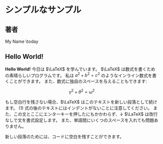 # シンプルなサンプル
## 著者
My Name
\today

## Hello World!

**Hello World!** 今日は $\LaTeX$ を学んでいます。
$\LaTeX$ は数式を書くための素晴らしいプログラムです。
私は $a^2+b^2=c^2$ のようなインライン数式を書くことができます。
また、数式に独自のスペースを与えることもできます:

$$
    \gamma^2+\theta^2=\omega^2
$$

もし空白行を残さない場合、$\LaTeX$ はこのテキストを新しい段落として続けます。 
(1) 式の後のテキストにはインデントがないことに注意してください。 
また、この文とここにエンターキーを押したにもかかわらず、$\downarrow$ 
$\LaTeX$ は改行なしで文を書式設定します。
また、単語間にいくつのスペースを入れても問題ありません。

新しい段落のためには、コードに空白を残すことができます。
